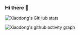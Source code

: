 ### Hi there 👋

<!--
**dirtycomputer/dirtycomputer** is a ✨ _special_ ✨ repository because its `README.md` (this file) appears on your GitHub profile.

Here are some ideas to get you started:

- 🔭 I’m currently working on ...
- 🌱 I’m currently learning ...
- 👯 I’m looking to collaborate on ...
- 🤔 I’m looking for help with ...
- 💬 Ask me about ...
- 📫 How to reach me: ...
- 😄 Pronouns: ...
- ⚡ Fun fact: ...
-->

![Xiaodong's GitHub stats](https://github-readme-stats.vercel.app/api?username=xiaodli&repo=xiaodli)

![Xiaodong's github activity graph](https://github-readme-activity-graph.vercel.app/graph?username=xiaodli&bg_color=fffff0&color=708090&line=24292e&point=24292e&area=true&hide_border=true)
